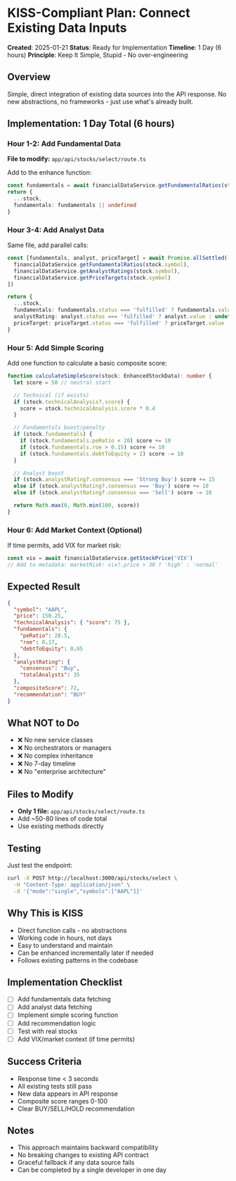 # KISS-Compliant Plan: Connect Existing Data Inputs

**Created**: 2025-01-21
**Status**: Ready for Implementation
**Timeline**: 1 Day (6 hours)
**Principle**: Keep It Simple, Stupid - No over-engineering

## Overview
Simple, direct integration of existing data sources into the API response. No new abstractions, no frameworks - just use what's already built.

## Implementation: 1 Day Total (6 hours)

### Hour 1-2: Add Fundamental Data
**File to modify:** `app/api/stocks/select/route.ts`

Add to the enhance function:
```typescript
const fundamentals = await financialDataService.getFundamentalRatios(stock.symbol)
return {
  ...stock,
  fundamentals: fundamentals || undefined
}
```

### Hour 3-4: Add Analyst Data
Same file, add parallel calls:
```typescript
const [fundamentals, analyst, priceTarget] = await Promise.allSettled([
  financialDataService.getFundamentalRatios(stock.symbol),
  financialDataService.getAnalystRatings(stock.symbol),
  financialDataService.getPriceTargets(stock.symbol)
])

return {
  ...stock,
  fundamentals: fundamentals.status === 'fulfilled' ? fundamentals.value : undefined,
  analystRating: analyst.status === 'fulfilled' ? analyst.value : undefined,
  priceTarget: priceTarget.status === 'fulfilled' ? priceTarget.value : undefined
}
```

### Hour 5: Add Simple Scoring
Add one function to calculate a basic composite score:
```typescript
function calculateSimpleScore(stock: EnhancedStockData): number {
  let score = 50 // neutral start

  // Technical (if exists)
  if (stock.technicalAnalysis?.score) {
    score = stock.technicalAnalysis.score * 0.4
  }

  // Fundamentals boost/penalty
  if (stock.fundamentals) {
    if (stock.fundamentals.peRatio < 20) score += 10
    if (stock.fundamentals.roe > 0.15) score += 10
    if (stock.fundamentals.debtToEquity > 2) score -= 10
  }

  // Analyst boost
  if (stock.analystRating?.consensus === 'Strong Buy') score += 15
  else if (stock.analystRating?.consensus === 'Buy') score += 10
  else if (stock.analystRating?.consensus === 'Sell') score -= 10

  return Math.max(0, Math.min(100, score))
}
```

### Hour 6: Add Market Context (Optional)
If time permits, add VIX for market risk:
```typescript
const vix = await financialDataService.getStockPrice('VIX')
// Add to metadata: marketRisk: vix?.price > 30 ? 'high' : 'normal'
```

## Expected Result
```json
{
  "symbol": "AAPL",
  "price": 150.25,
  "technicalAnalysis": { "score": 75 },
  "fundamentals": {
    "peRatio": 28.5,
    "roe": 0.17,
    "debtToEquity": 0.95
  },
  "analystRating": {
    "consensus": "Buy",
    "totalAnalysts": 35
  },
  "compositeScore": 72,
  "recommendation": "BUY"
}
```

## What NOT to Do
- ❌ No new service classes
- ❌ No orchestrators or managers
- ❌ No complex inheritance
- ❌ No 7-day timeline
- ❌ No "enterprise architecture"

## Files to Modify
- **Only 1 file:** `app/api/stocks/select/route.ts`
- Add ~50-80 lines of code total
- Use existing methods directly

## Testing
Just test the endpoint:
```bash
curl -X POST http://localhost:3000/api/stocks/select \
  -H "Content-Type: application/json" \
  -d '{"mode":"single","symbols":["AAPL"]}'
```

## Why This is KISS
- Direct function calls - no abstractions
- Working code in hours, not days
- Easy to understand and maintain
- Can be enhanced incrementally later if needed
- Follows existing patterns in the codebase

## Implementation Checklist
- [ ] Add fundamentals data fetching
- [ ] Add analyst data fetching
- [ ] Implement simple scoring function
- [ ] Add recommendation logic
- [ ] Test with real stocks
- [ ] Add VIX/market context (if time permits)

## Success Criteria
- Response time < 3 seconds
- All existing tests still pass
- New data appears in API response
- Composite score ranges 0-100
- Clear BUY/SELL/HOLD recommendation

## Notes
- This approach maintains backward compatibility
- No breaking changes to existing API contract
- Graceful fallback if any data source fails
- Can be completed by a single developer in one day